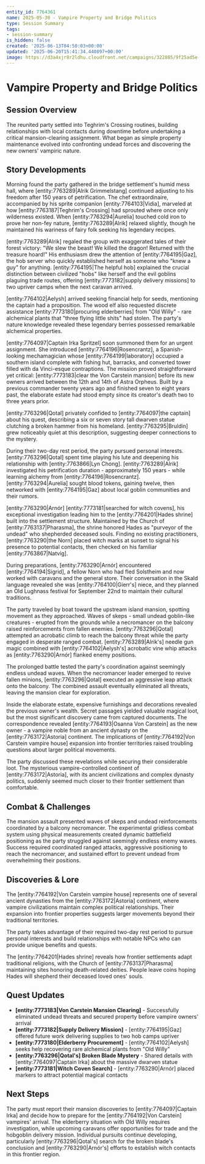 ```yaml
---
entity_id: 7764361
name: 2025-05-30 - Vampire Property and Bridge Politics
type: Session Summary
tags:
- session-summary
is_hidden: false
created: '2025-06-13T04:50:03+00:00'
updated: '2025-06-20T15:41:34.440897+00:00'
image: https://d3a4xjr8r2ldhu.cloudfront.net/campaigns/322885/9f25ad5e-ebfd-43de-b52c-d1c903df44c7.png
---
```


# Vampire Property and Bridge Politics

## Session Overview

The reunited party settled into Teghrim's Crossing routines, building relationships with local contacts during downtime before undertaking a critical mansion-clearing assignment. What began as simple property maintenance evolved into confronting undead forces and discovering the new owners' vampiric nature.

## Story Developments

Morning found the party gathered in the bridge settlement's humid mess hall, where [entity:7763289|Alrik Grimmelstang] continued adjusting to his freedom after 150 years of petrification. The chef extraordinaire, accompanied by his sprite companion [entity:7764103|Vidia], marveled at how [entity:7763187|Teghrim's Crossing] had sprouted where once only wilderness existed. When [entity:7763294|Aurelia] touched cold iron to prove her non-fey nature, [entity:7763289|Alrik] relaxed slightly, though he maintained his wariness of fairy folk seeking his legendary recipes.

[entity:7763289|Alrik] regaled the group with exaggerated tales of their forest victory: "We slew the beast! We killed the dragon! Returned with the treasure hoard!" His enthusiasm drew the attention of [entity:7764195|Gaz], the hob server who quickly established herself as someone who "knew a guy" for anything. [entity:7764195|The helpful hob] explained the crucial distinction between civilized "hobs" like herself and the evil goblins plaguing trade routes, offering [entity:7773182|supply delivery missions] to two upriver camps when the next caravan arrived.

[entity:7764102|Aelysh] arrived seeking financial help for seeds, mentioning the captain had a proposition. The wood elf also requested discrete assistance [entity:7773180|procuring elderberries] from "Old Willy" - rare alchemical plants that "three flying little shits" had stolen. The party's nature knowledge revealed these legendary berries possessed remarkable alchemical properties.

[entity:7764097|Captain Irka Spritzel] soon summoned them for an urgent assignment. She introduced [entity:7764196|Rosencrantz], a Spanish-looking mechamagician whose [entity:7764199|laboratory] occupied a southern island complete with fishing hut, barracks, and converted tower filled with da Vinci-esque contraptions. The mission proved straightforward yet critical: [entity:7773183|clear the Von Carstein mansion] before its new owners arrived between the 12th and 14th of Astra Orpheus. Built by a previous commander twenty years ago and finished seven to eight years past, the elaborate estate had stood empty since its creator's death two to three years prior.

[entity:7763296|Qotal] privately confided to [entity:7764097|the captain] about his quest, describing a six or seven story tall dwarven statue clutching a broken hammer from his homeland. [entity:7763295|Bruldin] grew noticeably quiet at this description, suggesting deeper connections to the mystery.

During their two-day rest period, the party pursued personal interests. [entity:7763296|Qotal] spent time playing his lute and deepening his relationship with [entity:7763866|Lyn Chong]. [entity:7763289|Alrik] investigated his petrification duration - approximately 150 years - while learning alchemy from [entity:7764196|Rosencrantz]. [entity:7763294|Aurelia] sought blood tokens, gaining twelve, then networked with [entity:7764195|Gaz] about local goblin communities and their rumors.

[entity:7763290|Arnór] [entity:7773181|searched for witch covens], his exceptional investigation leading him to the [entity:7764201|Hades shrine] built into the settlement structure. Maintained by the Church of [entity:7763137|Pharasma], the shrine honored Hades as "purveyor of the undead" who shepherded deceased souls. Finding no existing practitioners, [entity:7763290|the Norn] placed witch marks at sunset to signal his presence to potential contacts, then checked on his familiar [entity:7763867|Natvig].

During preparations, [entity:7763290|Arnór] encountered [entity:7764194|Sigrid], a fellow Norn who had fled Solstheim and now worked with caravans and the general store. Their conversation in the Skald language revealed she was [entity:7764100|Gierr's] niece, and they planned an Old Lughnass festival for September 22nd to maintain their cultural traditions.

The party traveled by boat toward the upstream island mansion, spotting movement as they approached. Waves of skeps - small undead goblin-like creatures - erupted from the grounds while a necromancer on the balcony raised reinforcements from fallen enemies. [entity:7763296|Qotal] attempted an acrobatic climb to reach the balcony threat while the party engaged in desperate ranged combat. [entity:7763289|Alrik's] needle gun magic combined with [entity:7764102|Aelysh's] acrobatic vine whip attacks as [entity:7763290|Arnór] flanked enemy positions.

The prolonged battle tested the party's coordination against seemingly endless undead waves. When the necromancer leader emerged to revive fallen minions, [entity:7763296|Qotal] executed an aggressive leap attack onto the balcony. The combined assault eventually eliminated all threats, leaving the mansion clear for exploration.

Inside the elaborate estate, expensive furnishings and decorations revealed the previous owner's wealth. Secret passages yielded valuable magical loot, but the most significant discovery came from captured documents. The correspondence revealed [entity:7764193|Osanna Von Carstein] as the new owner - a vampire noble from an ancient dynasty on the [entity:7763172|Astoria] continent. The implications of [entity:7764192|Von Carstein vampire house] expansion into frontier territories raised troubling questions about larger political movements.

The party discussed these revelations while securing their considerable loot. The mysterious vampire-controlled continent of [entity:7763172|Astoria], with its ancient civilizations and complex dynasty politics, suddenly seemed much closer to their frontier settlement than comfortable.

## Combat & Challenges

The mansion assault presented waves of skeps and undead reinforcements coordinated by a balcony necromancer. The experimental gridless combat system using physical measurements created dynamic battlefield positioning as the party struggled against seemingly endless enemy waves. Success required coordinated ranged attacks, aggressive positioning to reach the necromancer, and sustained effort to prevent undead from overwhelming their positions.

## Discoveries & Lore

The [entity:7764192|Von Carstein vampire house] represents one of several ancient dynasties from the [entity:7763172|Astoria] continent, where vampire civilizations maintain complex political relationships. Their expansion into frontier properties suggests larger movements beyond their traditional territories.

The party takes advantage of their required two-day rest period to pursue personal interests and build relationships with notable NPCs who can provide unique benefits and quests.

The [entity:7764201|Hades shrine] reveals how frontier settlements adapt traditional religions, with the Church of [entity:7763137|Pharasma] maintaining sites honoring death-related deities. People leave coins hoping Hades will shepherd their deceased loved ones' souls.

## Quest Updates

- **[entity:7773183|Von Carstein Mansion Clearing]** - Successfully eliminated undead threats and secured property before vampire owners' arrival
- **[entity:7773182|Supply Delivery Mission]** - [entity:7764195|Gaz] offered future work delivering supplies to two hob camps upriver
- **[entity:7773180|Elderberry Procurement]** - [entity:7764102|Aelysh] seeks help recovering rare alchemical plants from "Old Willy"
- **[entity:7763296|Qotal's] Broken Blade Mystery** - Shared details with [entity:7764097|Captain Irka] about the massive dwarven statue
- **[entity:7773181|Witch Coven Search]** - [entity:7763290|Arnór] placed markers to attract potential magical contacts

## Next Steps

The party must report their mansion discoveries to [entity:7764097|Captain Irka] and decide how to prepare for the [entity:7764192|Von Carstein] vampires' arrival. The elderberry situation with Old Willy requires investigation, while upcoming caravans offer opportunities for trade and the hobgoblin delivery mission. Individual pursuits continue developing, particularly [entity:7763296|Qotal's] search for the broken blade's conclusion and [entity:7763290|Arnór's] efforts to establish witch contacts in this frontier region.